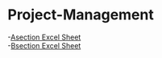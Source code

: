 # Project-Management
-[Asection Excel Sheet](https://docs.google.com/spreadsheets/d/1IzB5tmcE09bvRxhFPuxGCGyqsQxRKVJe/edit?usp=drive_link&ouid=112149846646298191028&rtpof=true&sd=true)<br>
-[Bsection Excel Sheet](https://docs.google.com/spreadsheets/d/1iT4vVSzdvyOgjJCPaaY7gtqbo7Sn775F/edit?usp=drive_link&ouid=112149846646298191028&rtpof=true&sd=true) 

